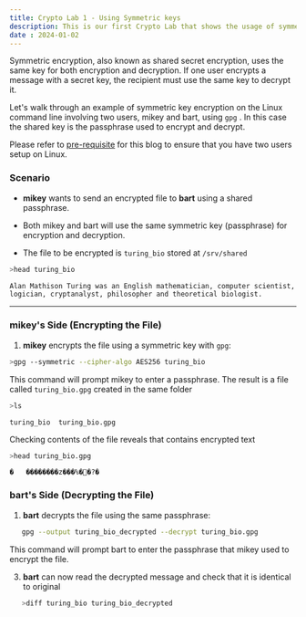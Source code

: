 ```yaml
---
title: Crypto Lab 1 - Using Symmetric keys
description: This is our first Crypto Lab that shows the usage of symmetric keys 
date : 2024-01-02
---
```

Symmetric encryption, also known as shared secret encryption, uses the same key for both encryption and decryption. If one user encrypts a message with a secret key, the recipient must use the same key to decrypt it.

Let's walk through an example of symmetric key encryption on the Linux command line involving two users, mikey and bart, using `gpg` . In this case the shared key is the passphrase used to encrypt and decrypt.

Please refer to [pre-requisite](posts\linux_prereq_crypto.md) for this blog to ensure that you have two users setup on Linux.

### Scenario

* **mikey** wants to send an encrypted file to **bart** using a shared passphrase.

* Both mikey and bart will use the same symmetric key (passphrase) for encryption and decryption.

* The file to be encrypted is `turing_bio` stored at `/srv/shared`

```bash
>head turing_bio
```

```console
Alan Mathison Turing was an English mathematician, computer scientist, logician, cryptanalyst, philosopher and theoretical biologist.
```
***
### mikey's Side (Encrypting the File)

1. **mikey** encrypts the file using a symmetric key with `gpg`:
   

```bash
>gpg --symmetric --cipher-algo AES256 turing_bio
```

This command will prompt mikey to enter a passphrase. The result is a file called `turing_bio.gpg` created in the same folder

```bash
>ls 
```

```console
turing_bio  turing_bio.gpg
```

Checking contents of the file reveals that contains encrypted text 

```bash
>head turing_bio.gpg 
```

```console
�   ��������z���%�׈�?�
```

### bart's Side (Decrypting the File)

1. **bart** decrypts the file using the same passphrase:
   

```bash
   gpg --output turing_bio_decrypted --decrypt turing_bio.gpg
   ```

   This command will prompt bart to enter the passphrase that mikey used to encrypt the file.

3. **bart** can now read the decrypted message and check that it is identical to original
   

```bash
   >diff turing_bio turing_bio_decrypted 
   ```

```
